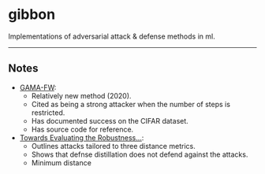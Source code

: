 # gibbon

Implementations of adversarial attack & defense methods in ml.

---

## Notes

- [GAMA-FW](https://arxiv.org/abs/2011.14969):
    - Relatively new method (2020).
    - Cited as being a strong attacker when the number of steps is restricted. 
    - Has documented success on the CIFAR dataset.
    - Has source code for reference.
- [Towards Evaluating the Robustness...](https://arxiv.org/abs/1608.04644):
    - Outlines attacks tailored to three distance metrics.
    - Shows that defnse distillation does not defend against the attacks.
    - Minimum distance
